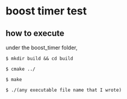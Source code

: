 # boost timer test

## how to execute

under the boost_timer folder,
```
$ mkdir build && cd build
```

```
$ cmake ../
```

```
$ make
```

```
$ ./(any executable file name that I wrote)
```

